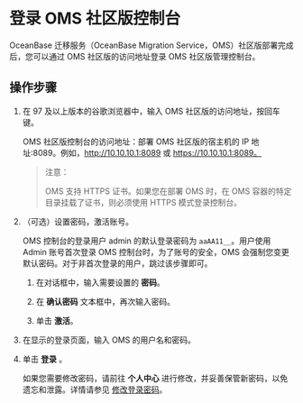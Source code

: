 # 登录 OMS 社区版控制台

OceanBase 迁移服务（OceanBase Migration Service，OMS）社区版部署完成后，您可以通过 OMS 社区版的访问地址登录 OMS 社区版管理控制台。

## 操作步骤

1. 在 97 及以上版本的谷歌浏览器中，输入 OMS 社区版的访问地址，按回车键。

   OMS 社区版控制台的访问地址：部署 OMS 社区版的宿主机的 IP 地址:8089。例如，http://10.10.10.1:8089 或 https://10.10.10.1:8089。

   >注意：
   >
   >OMS 支持 HTTPS 证书。如果您在部署 OMS 时，在 OMS 容器的特定目录挂载了证书，则必须使用 HTTPS 模式登录控制台。

2. （可选）设置密码，激活账号。

   OMS 控制台的登录用户 admin 的默认登录密码为 `aaAA11__`。用户使用 Admin 账号首次登录 OMS 控制台时，为了账号的安全，OMS 会强制您变更默认密码。对于非首次登录的用户，跳过该步骤即可。

   1. 在对话框中，输入需要设置的 **密码**。

   2. 在 **确认密码** 文本框中，再次输入密码。

   3. 单击 **激活**。

3. 在显示的登录页面，输入 OMS 的用户名和密码。

4. 单击 **登录** 。

   如果您需要修改密码，请前往 **个人中心** 进行修改，并妥善保管新密码，以免遗忘和泄露。详情请参见 [修改登录密码](3.user-center/2.change-the-logon-password.md)。